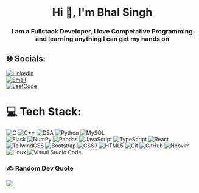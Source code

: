 <h1 align="center">Hi 👋, I'm Bhal Singh</h1>
<h3 align="center">I am a Fullstack Developer, I love Competative Programming and learning anything I can get my hands on</h3>

## 🌐 Socials:

[![LinkedIn](https://img.shields.io/badge/LinkedIn-%230077B5.svg?logo=linkedin&logoColor=white)](https://www.linkedin.com/in/bhal-singh/)  
[![Email](https://img.shields.io/badge/Email-D14836?logo=gmail&logoColor=white)](mailto:sibhal3.14@gmail.com)  
[![LeetCode](https://img.shields.io/badge/LeetCode-%23FFA116.svg?logo=leetcode&logoColor=black)](https://leetcode.com/u/BinaryVibes/)


# 💻 Tech Stack:

![C](https://img.shields.io/badge/c-%2300599C.svg?style=for-the-badge&logo=c&logoColor=white) 
![C++](https://img.shields.io/badge/c++-%2300599C.svg?style=for-the-badge&logo=c%2B%2B&logoColor=white) 
![DSA](https://img.shields.io/badge/Data%20Structures%20%26%20Algorithms-%23ffb703?style=for-the-badge)
![Python](https://img.shields.io/badge/python-%2314354C.svg?style=for-the-badge&logo=python&logoColor=white) 
![MySQL](https://img.shields.io/badge/mysql-%234479A1.svg?style=for-the-badge&logo=mysql&logoColor=white)  
![Flask](https://img.shields.io/badge/flask-%23000.svg?style=for-the-badge&logo=flask&logoColor=white)
![NumPy](https://img.shields.io/badge/numpy-%23013243.svg?style=for-the-badge&logo=numpy&logoColor=white)
![Pandas](https://img.shields.io/badge/pandas-%23150458.svg?style=for-the-badge&logo=pandas&logoColor=white)
![JavaScript](https://img.shields.io/badge/javascript-%23323330.svg?style=for-the-badge&logo=javascript&logoColor=%23F7DF1E) 
![TypeScript](https://img.shields.io/badge/typescript-%23007ACC.svg?style=for-the-badge&logo=typescript&logoColor=white) 
![React](https://img.shields.io/badge/react-%2320232a.svg?style=for-the-badge&logo=react&logoColor=%2361DAFB) 
![TailwindCSS](https://img.shields.io/badge/tailwindcss-%2338B2AC.svg?style=for-the-badge&logo=tailwind-css&logoColor=white) 
![Bootstrap](https://img.shields.io/badge/bootstrap-%238511FA.svg?style=for-the-badge&logo=bootstrap&logoColor=white) 
![CSS3](https://img.shields.io/badge/css3-%231572B6.svg?style=for-the-badge&logo=css3&logoColor=white) 
![HTML5](https://img.shields.io/badge/html5-%23E34F26.svg?style=for-the-badge&logo=html5&logoColor=white)
![Git](https://img.shields.io/badge/git-%23F05033.svg?style=for-the-badge&logo=git&logoColor=white) 
![GitHub](https://img.shields.io/badge/github-%23121011.svg?style=for-the-badge&logo=github&logoColor=white) 
![Neovim](https://img.shields.io/badge/Neovim-%2300C7B7.svg?style=for-the-badge&logo=neovim&logoColor=white)
![Linux](https://img.shields.io/badge/linux-%23000.svg?style=for-the-badge&logo=linux&logoColor=white)
![Visual Studio Code](https://img.shields.io/badge/vscode-%23007ACC.svg?style=for-the-badge&logo=visual-studio-code&logoColor=white)

<!--

# 📊 GitHub Stats:
![](https://github-readme-stats.vercel.app/api?username=Priyadharshini0101&theme=tokyonight&hide_border=false&include_all_commits=true&count_private=false)<br/>
![](https://nirzak-streak-stats.vercel.app/?user=bhalsingh28&theme=tokyonight&hide_border=false)<br/>
![](https://github-readme-stats.vercel.app/api/top-langs/?username=bhalsingh28&theme=tokyonight&hide_border=false&include_all_commits=true&count_private=false&layout=compact)

-->

### ✍️ Random Dev Quote
![](https://quotes-github-readme.vercel.app/api?type=horizontal&theme=tokyonight)

<!--
## 🚀 Portfolio
Check out my portfolio here: [dharshini0101](https://portfolio-1si1n2zw8-priyadharshinis-projects-a027af97.vercel.app) -->

<!-- Proudly created with GPRM ( https://gprm.itsvg.in ) -->
